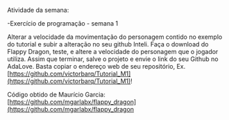 Atividade da semana:

-Exercício de programação - semana 1

Alterar a velocidade da movimentação do personagem contido no exemplo do tutorial e subir a alteração no seu github Inteli. Faça o download do Flappy Dragon, teste, e altere a velocidade do personagem que o jogador utiliza. Assim que terminar, salve o projeto e envie o link do seu Github no AdaLove. Basta copiar o endereço web de seu repositório, Ex. [https://github.com/victorbarq/Tutorial_M1](https://github.com/victorbarq/Tutorial_M1)!

Código obtido de Maurício Garcia:  [https://github.com/mgarlabx/flappy_dragon](https://github.com/mgarlabx/flappy_dragon
